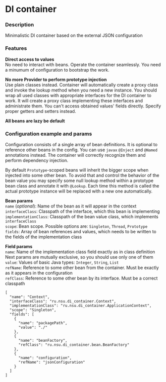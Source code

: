 # DI container

### Description
Minimalistic DI container based on the external JSON configuration

### Features

**Direct access to values** \
No need to interact with beans. Operate the container seamlessly.
You need a minumum of configuration to bootstrap the work.

**No more Provider to perform prototype injection** \
Use plain classes instead.
Container will automatically create a proxy class and invoke the lookup method when you need a new instance.
You should wrap all used classes with appropriate interfaces for the DI container to work.
It will create a proxy class implementing these interfaces and administrate them. You can't access obtained values' fields directly.
Specify proper getters and setters instead.

**All beans are lazy be default**

### Configuration example and params
Configuration consists of a single array of bean definitions.
It is optional to reference other beans in the config. You can use `javax` `@Inject` and `@Named` annotations instead.
The container will correctly recognize them and perform dependency injection.

By default `Prototype`-scoped beans will inherit the bigger scope when injected into some other bean.
To avoid that and control the behavior of the bean value you may specify some null lookup method within a prototype bean class and annotate it with `@Lookup`.
Each time this method is called the actual prototype instance will be replaced with a new one automatically.


**Bean params** \
`name` (*optional*): Name of the bean as it will appear in the context \
`interfaceClass`: Classpath of the interface, which this bean is implementing \
`implementationClass`: Classpath of the bean value class, which implements `interfaceClass` \
`scope`: Bean scope. Possible options are: `Singleton`, `Thread`, `Prototype` \
`fields`: Array of bean references and values, which needs to be written to the fields of the implementation class

**Field params** \
`name`: Name of the implementation class field exactly as in class definition \
Next params are mutually exclusive, so you should use only one of them
`value`: Values of basic Java types: `Integer`, `String`, `List` \
`refName`: Reference to some other bean from the container. Must be exactly as it appears in the configuration \
`refClass`: Reference to some other bean by its interface. Must be a correct classpath
```
[
  "name": "Context",
  "interfaceClass": "ru.nsu.di_container.Context",
  "implementationClass": "ru.nsu.di_container.ApplicationContext",
  "scope": "Singleton",
  "fields": [
    {
      "name": "packagePath",
      "value": "./"
    },
    {
      "name": "beanFactory",
      "refClass": "ru.nsu.di_container.bean.BeanFactory"
    },
    {
      "name": "configuration",
      "refName": "jsonConfiguration"
    }
  ]
]
```
